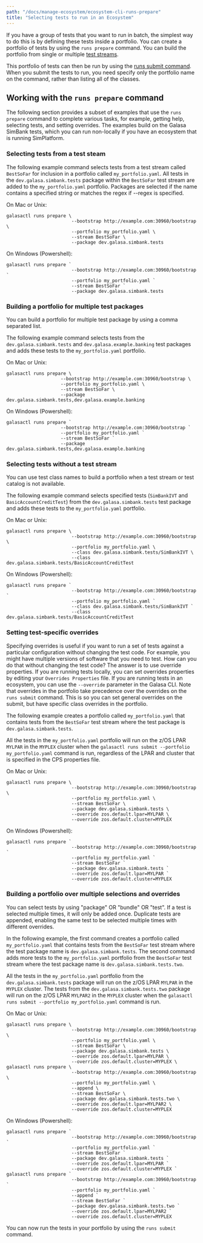 ```yaml
---
path: "/docs/manage-ecosystem/ecosystem-cli-runs-prepare"
title: "Selecting tests to run in an Ecosystem"
---
```


If you have a group of tests that you want to run in batch, the simplest way to do this is by defining these tests inside a portfolio. You can create a portfolio of tests by using the `runs prepare` command. You can build the portfolio from single or multiple [test streams](/docs/manage-ecosystem/test-streams).

This portfolio of tests can then be run by using the [runs submit command](/docs/manage-ecosystem/ecosystem-cli-runs-submit). When you submit the tests to run, you need specify only the portfolio name on the command, rather than listing all of the classes.

## Working with the `runs prepare` command

The following section provides a subset of examples that use the `runs prepare` command to complete various tasks, for example, getting help, selecting tests, and setting overrides. The examples build on the Galasa SimBank tests, which you can run non-locally if you have an ecosystem that is running SimPlatform.


### Selecting tests from a test steam

The following example command selects tests from a test stream called `BestSoFar` for inclusion in a portfolio called `my_portfolio.yaml`. All tests in the `dev.galasa.simbank.tests`  package within the `BestSoFar` test stream are added to the `my_portfolio.yaml` portfolio. Packages are selected if the name contains a specified string or matches the regex if --regex is specified.  

On Mac or Unix:

```
galasactl runs prepare \
                        --bootstrap http://example.com:30960/bootstrap \
                        --portfolio my_portfolio.yaml \
                        --stream BestSoFar \
                        --package dev.galasa.simbank.tests
```

On Windows (Powershell):

```
galasactl runs prepare `
                        --bootstrap http://example.com:30960/bootstrap `
                        --portfolio my_portfolio.yaml `
                        --stream BestSoFar `
                        --package dev.galasa.simbank.tests
```

### Building a portfolio for multiple test packages

You can build a portfolio for multiple test package by using a comma separated list.

The following example command selects tests from the `dev.galasa.simbank.tests` and `dev.galasa.example.banking` test packages and adds these tests to the `my_portfolio.yaml` portfolio.

On Mac or Unix:

```
galasactl runs prepare \
                    --bootstrap http://example.com:30960/bootstrap \
                    --portfolio my_portfolio.yaml \
                    --stream BestSoFar \
                    --package dev.galasa.simbank.tests,dev.galasa.example.banking
```

On Windows (Powershell):

```
galasactl runs prepare `
                    --bootstrap http://example.com:30960/bootstrap `
                    --portfolio my_portfolio.yaml `
                    --stream BestSoFar `
                    --package dev.galasa.simbank.tests,dev.galasa.example.banking
```

### Selecting tests without a test stream

You can use test class names to build a portfolio when a test stream or test catalog is not available. 

The following example command selects specified tests (`SimBankIVT` and `BasicAccountCreditTest`) from the `dev.galasa.simbank.tests` test package and adds these tests to the `my_portfolio.yaml` portfolio. 

On Mac or Unix:

```
galasactl runs prepare \
                        --bootstrap http://example.com:30960/bootstrap \
                        --portfolio my_portfolio.yaml \
                        --class dev.galasa.simbank.tests/SimBankIVT \
                        --class dev.galasa.simbank.tests/BasicAccountCreditTest
```

On Windows (Powershell):

```
galasactl runs prepare `
                        --bootstrap http://example.com:30960/bootstrap `
                        --portfolio my_portfolio.yaml `
                        --class dev.galasa.simbank.tests/SimBankIVT `
                        --class dev.galasa.simbank.tests/BasicAccountCreditTest
```


### Setting test-specific overrides

Specifying overrides is useful if you want to run a set of tests against a particular configuration without changing the test code. For example, you might have multiple versions of software that you need to test. How can you do that without changing the test code? The answer is to use override properties. If you are running tests locally, you can set overrides properties by editing your `Overrides Properties` file. If you are running tests in an ecosystem, you can use the `--override` parameter in the Galasa CLI. Note that overrides in the portfolio take precedence over the overrides on the `runs submit` command. This is so you can set general overrides on the submit, but have specific class overrides in the portfolio.

The following example creates a portfolio called `my_portfolio.yaml` that contains tests from the `BestSoFar` test stream where the test package is `dev.galasa.simbank.tests`.

All the tests in the `my_portfolio.yaml` portfolio will run on the z/OS LPAR `MYLPAR` in the `MYPLEX` cluster when the `galasactl runs submit --portfolio my_portfolio.yaml` command is run, regardless of the LPAR and cluster that is specified in the CPS properties file.

On Mac or Unix:

```
galasactl runs prepare \
                        --bootstrap http://example.com:30960/bootstrap \
                        --portfolio my_portfolio.yaml \
                        --stream BestSoFar \
                        --package dev.galasa.simbank.tests \
                        --override zos.default.lpar=MYLPAR \
                        --override zos.default.cluster=MYPLEX
```

On Windows (Powershell):

```
galasactl runs prepare `
                        --bootstrap http://example.com:30960/bootstrap `
                        --portfolio my_portfolio.yaml `
                        --stream BestSoFar `
                        --package dev.galasa.simbank.tests `
                        --override zos.default.lpar=MYLPAR `
                        --override zos.default.cluster=MYPLEX
```


### Building a portfolio over multiple selections and overrides

You can select tests by using "package" OR "bundle" OR "test". If a test is selected multiple times, it will only be added once. Duplicate tests are appended, enabling the same test to be selected multiple times with different overrides.

In the following example, the first command creates a portfolio called `my_portfolio.yaml` that contains tests from the `BestSoFar` test stream where the test package name is `dev.galasa.simbank.tests`. The second command adds more tests to the `my_portfolio.yaml` portfolio from the `BestSoFar` test stream where the test package name is `dev.galasa.simbank.tests.two`. 

All the tests in the `my_portfolio.yaml` portfolio from the `dev.galasa.simbank.tests` package will run on the z/OS LPAR `MYLPAR` in the `MYPLEX` cluster. The tests from the `dev.galasa.simbank.tests.two` package will run on the z/OS LPAR `MYLPAR2` in the `MYPLEX` cluster when the `galasactl runs submit --portfolio my_portfolio.yaml` command is run.

On Mac or Unix:

```
galasactl runs prepare \
                        --bootstrap http://example.com:30960/bootstrap \
                        --portfolio my_portfolio.yaml \
                        --stream BestSoFar \
                        --package dev.galasa.simbank.tests \
                        --override zos.default.lpar=MYLPAR \
                        --override zos.default.cluster=MYPLEX \
galasactl runs prepare \
                        --bootstrap http://example.com:30960/bootstrap \
                        --portfolio my_portfolio.yaml \
                        --append \
                        --stream BestSoFar \
                        --package dev.galasa.simbank.tests.two \
                        --override zos.default.lpar=MYLPAR2 \
                        --override zos.default.cluster=MYPLEX
```

On Windows (Powershell):

```
galasactl runs prepare `
                        --bootstrap http://example.com:30960/bootstrap `
                        --portfolio my_portfolio.yaml `
                        --stream BestSoFar `
                        --package dev.galasa.simbank.tests `
                        --override zos.default.lpar=MYLPAR `
                        --override zos.default.cluster=MYPLEX `
galasactl runs prepare `
                        --bootstrap http://example.com:30960/bootstrap `
                        --portfolio my_portfolio.yaml `
                        --append `
                        --stream BestSoFar `
                        --package dev.galasa.simbank.tests.two `
                        --override zos.default.lpar=MYLPAR2 `
                        --override zos.default.cluster=MYPLEX
```

You can now run the tests in your portfolio by using the `runs submit` command.
